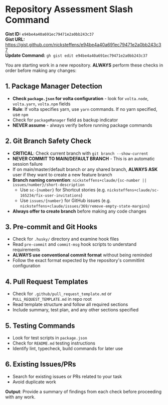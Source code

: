 # Repository Assessment Slash Command

**Gist ID:** `e94be4a40a691ec79471e2a0bb243c37`  
**Gist URL:** https://gist.github.com/nicksteffens/e94be4a40a691ec79471e2a0bb243c37  
**Update Command:** `gh gist edit e94be4a40a691ec79471e2a0bb243c37`

You are starting work in a new repository. **ALWAYS** perform these checks in order before making any changes:

## 1. Package Manager Detection
- **Check `package.json` for volta configuration** - look for `volta.node`, `volta.yarn`, `volta.npm` fields
- **Rule**: If volta specifies yarn, use `yarn` commands. If no yarn specified, use `npm`
- Check for `packageManager` field as backup indicator
- **NEVER assume** - always verify before running package commands

## 2. Git Branch Safety Check
- **CRITICAL**: Check current branch with `git branch --show-current`
- **NEVER COMMIT TO MAIN/DEFAULT BRANCH** - This is an automatic session failure
- If on main/master/default branch or any shared branch, **ALWAYS ASK** user if they want to create a new feature branch
- **Branch naming convention**: `nicksteffens+claude/{sc-number || issues/number}/short-description`
  - Use `sc-{number}` for Shortcut stories (e.g. `nicksteffens+claude/sc-165234/fix-user-invitations`)
  - Use `issues/{number}` for GitHub issues (e.g. `nicksteffens+claude/issues/369/remove-empty-state-margins`)
- **Always offer to create branch** before making any code changes

## 3. Pre-commit and Git Hooks
- Check for `.husky/` directory and examine hook files
- Read `pre-commit` and `commit-msg` hook scripts to understand requirements
- **ALWAYS use conventional commit format** without being reminded
- Follow the exact format expected by the repository's commitlint configuration

## 4. Pull Request Templates
- Check for `.github/pull_request_template.md` or `PULL_REQUEST_TEMPLATE.md` in repo root
- Read template structure and follow all required sections
- Include summary, test plan, and any other sections specified

## 5. Testing Commands
- Look for test scripts in `package.json`
- Check for `README.md` testing instructions
- Identify lint, typecheck, build commands for later use

## 6. Existing Issues/PRs
- Search for existing issues or PRs related to your task
- Avoid duplicate work

**Output**: Provide a summary of findings from each check before proceeding with any work.
